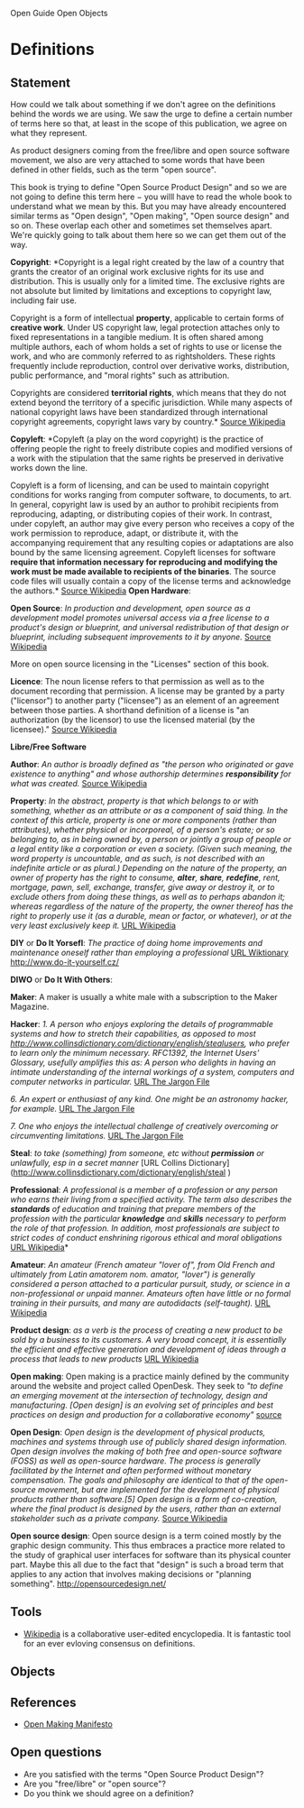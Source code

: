 Open Guide Open Objects

Definitions
========

Statement
---------------

How could we talk about something if we don't agree on the definitions behind the words we are using. We saw the urge to define a certain number of terms here so that, at least in the scope of this publication, we agree on what they represent. 

As product designers coming from the free/libre and open source software movement, we also are very attached to some words that have been defined in other fields, such as the term "open source".

This book is trying to define "Open Source Product Design" and so we are not going to define this term here − you willl have to read the whole book to understand what we mean by this. But you may have already encountered similar terms as "Open design", "Open making", "Open source design" and so on. These overlap each other and sometimes set themselves apart. We're quickly going to talk about them here so we can get them out of the way.


**Copyright**: *Copyright is a legal right created by the law of a country that grants the creator of an original work exclusive rights for its use and distribution. This is usually only for a limited time. The exclusive rights are not absolute but limited by limitations and exceptions to copyright law, including fair use.

Copyright is a form of intellectual **property**, applicable to certain forms of **creative work**. Under US copyright law, legal protection attaches only to fixed representations in a tangible medium. It is often shared among multiple authors, each of whom holds a set of rights to use or license the work, and who are commonly referred to as rightsholders. These rights frequently include reproduction, control over derivative works, distribution, public performance, and "moral rights" such as attribution.

Copyrights are considered **territorial rights**, which means that  they do not extend beyond the territory of a specific jurisdiction.  While many aspects of national copyright laws have been standardized  through international copyright agreements, copyright laws vary by country.* 
[Source Wikipedia](https://en.wikipedia.org/wiki/Copyright)

**Copyleft**: *Copyleft (a play on the word copyright) is the practice of offering people the right to freely distribute copies and modified versions of a work with the stipulation that the same rights be preserved in derivative works down the line.

Copyleft is a form of licensing, and can be used to maintain copyright conditions for works ranging from computer software, to documents, to art.  In general, copyright law is used by an author to prohibit recipients  from reproducing, adapting, or distributing copies of their work. In  contrast, under copyleft, an author may give every person who receives a  copy of the work permission to reproduce, adapt,  or distribute it, with the accompanying requirement that any resulting  copies or adaptations are also bound by the same licensing agreement.
Copyleft licenses for software **require that information necessary for  reproducing and modifying the work must be made available to recipients  of the binaries**. The source code files will usually contain a copy of the license terms and acknowledge the authors.*
[Source Wikipedia](https://en.wikipedia.org/wiki/Copyleft)
**Open Hardware**:

**Open Source**: *In production and development, open source as a development model promotes universal access via a free license to a product's design or blueprint, and universal redistribution of  that design or blueprint, including subsequent improvements to it by  anyone.* [Source Wikipedia](https://en.wikipedia.org/wiki/Open_source)

More on open source licensing in the "Licenses" section of this book.

**Licence**:  The noun license refers to that permission as well as to the document recording that permission. A license may be granted by a party ("licensor") to another party ("licensee") as an element of an agreement between those parties. A shorthand definition of a license is "an authorization (by the licensor) to use the licensed material (by the licensee)."
[Source Wikipedia](https://en.wikipedia.org/wiki/License)

**Libre/Free Software**

**Author**: *An author is broadly defined as "the person who originated or gave existence to anything" and whose authorship determines **responsibility** for what was created.* [Source Wikipedia](https://en.wikipedia.org/wiki/Author)

**Property**: *In the abstract, property is that which belongs to or with  something, whether as an attribute or as a component of said thing. In  the context of this article, property is one or more components (rather  than attributes), whether physical or incorporeal, of a person's estate; or so belonging to, as in being owned by, a person or jointly a group of people or a legal entity like a corporation or even a society. (Given such meaning, the word property is uncountable,  and as such, is not described with an indefinite article or as plural.)  Depending on the nature of the property, an owner of property has the  right to consume, **alter**, **share**, **redefine**, rent, mortgage, pawn, sell, exchange, transfer, give away or destroy it, or to exclude others from doing these things, as well as to perhaps abandon it; whereas regardless of the nature of the property, the owner thereof has the right to properly use it (as a durable, mean or factor, or whatever), or at the very least exclusively keep it.*  [URL Wikipedia](https://en.wikipedia.org/wiki/Property)

**DIY** or **Do It Yorsefl**: *The practice of doing home improvements and maintenance oneself rather than employing a professional* [URL Wiktionary](https://en.wiktionary.org/wiki/do_it_yourself)
http://www.do-it-yourself.cz/

**DIWO** or **Do It With Others**: 

**Maker**: A maker is usually a white male with a subscription to the Maker Magazine. 

**Hacker**: *1. A person who enjoys exploring the details of programmable systems    and how to stretch their capabilities, as opposed to most http://www.collinsdictionary.com/dictionary/english/stealusers, who prefer    to learn only the minimum necessary.  RFC1392, the Internet    Users' Glossary, usefully amplifies this as: A person who    delights in having an intimate understanding of the internal workings of a    system, computers and computer networks in particular.* [URL The Jargon File](http://www.catb.org/jargon/html/H/hacker.html)

*6. An expert or enthusiast of any kind.  One might be an astronomy    hacker, for example.* [URL The Jargon File](http://www.catb.org/jargon/html/H/hacker.html)

*7. One who enjoys the intellectual challenge of creatively    overcoming or circumventing limitations.* [URL The Jargon File](http://www.catb.org/jargon/html/H/hacker.html)

**Steal**: *to take (something) from someone, etc without **permission** or unlawfully, esp in a secret manner* [URL Collins Dictionary] (http://www.collinsdictionary.com/dictionary/english/steal )

**Professional**: *A professional is a member of a profession  or any person who earns their living from a specified activity. The  term also describes the **standards** of education and training that prepare  members of the profession with the particular **knowledge** and **skills**  necessary to perform the role of that profession. In addition, most  professionals are subject to strict codes of conduct enshrining rigorous  ethical and moral obligations*  [URL Wikipedia](https://en.wikipedia.org/wiki/Professional )*

**Amateur**: *An amateur (French amateur  "lover of", from Old French and ultimately from Latin amatorem nom.  amator, "lover") is generally considered a person attached to a  particular pursuit, study, or science in a non-professional or unpaid manner. Amateurs often have little or no formal training in their pursuits, and many are autodidacts (self-taught).* [URL Wikipedia](https://en.wikipedia.org/wiki/Amateur )

**Product design**: *as a verb is the process of creating a new product to be sold by a business to its customers. A very broad concept, it is essentially the efficient and effective  generation and development of ideas through a process that leads to new  products* [URL Wikipedia](https://en.wikipedia.org/wiki/Product_design )

**Open making**: Open making is a practice mainly defined by the community around the website and project called OpenDesk. They seek to *"to define an emerging movement at the intersection of technology, design  and manufacturing. [Open design] is an evolving set of principles and best  practices on design and production for a collaborative economy"* [source](https://openmaking.is/manifesto )

**Open Design**: *Open design is the development of physical products, machines and  systems through use of publicly shared design information. Open design  involves the making of both free and open-source software (FOSS) as well as open-source hardware.  The process is generally facilitated by the Internet and often  performed without monetary compensation. The goals and philosophy are  identical to that of the open-source movement, but are implemented for the development of physical products rather than software.[5] Open design is a form of co-creation, where the final product is designed by the users, rather than an external stakeholder such as a private company.* [Source Wikipedia](https://en.wikipedia.org/wiki/Open_design )

**Open source design**: Open source design is a term coined mostly by the graphic design community. This thus embraces a practice more related to the study of graphical user interfaces for software than its physical counter part. Maybe this all due to the fact that "design" is such a broad term that applies to any action that involves making decisions or "planning something". http://opensourcedesign.net/ 


Tools
-------
- [Wikipedia](http://wikipedia ) is a collaborative user-edited encyclopedia. It is fantastic tool for an ever evloving consensus on definitions.

Objects
-----------

References
----------------

- [Open Making Manifesto](https://openmaking.is/ )

Open questions
----------------------
 - Are you satisfied with the terms "Open Source Product Design"?
 - Are you "free/libre" or "open source"?
 - Do you think we should agree on a definition?


